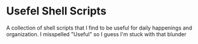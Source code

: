 # Usefel Shell Scripts

A collection of shell scripts that I find to be useful for daily happenings and organization.  I misspelled "Useful" so I guess I'm stuck with that blunder
